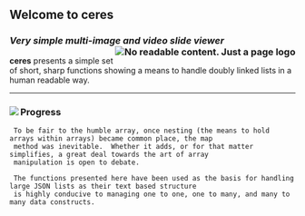 ## Welcome to ceres

### *Very simple multi-image and video slide viewer*<div id="logo-container"><img id="logo-default" title="No readable content. Just a page logo" class="img-logo" align="right" src="../ceres-sv/images/CSV-02/Logo01.png"></div>

**ceres** presents a simple set of short, sharp functions showing a means to handle doubly linked lists in a human 
readable way.

***

### Progress<img class="img-pointer" align="left" src="/images/CSVPeriscope.png">

     To be fair to the humble array, once nesting (the means to hold arrays within arrays) became common place, the map
     method was inevitable.  Whether it adds, or for that matter simplifies, a great deal towards the art of array
     manipulation is open to debate.
     
     The functions presented here have been used as the basis for handling large JSON lists as their text based structure 
     is highly conducive to managing one to one, one to many, and many to many data constructs.

<br>

[read more]: https://github.com/jbtule
[@jbtule]: https://gist.github.com/jbtule/4336842
[@ceresbakalite]: https://github.com/ceresbakalite
